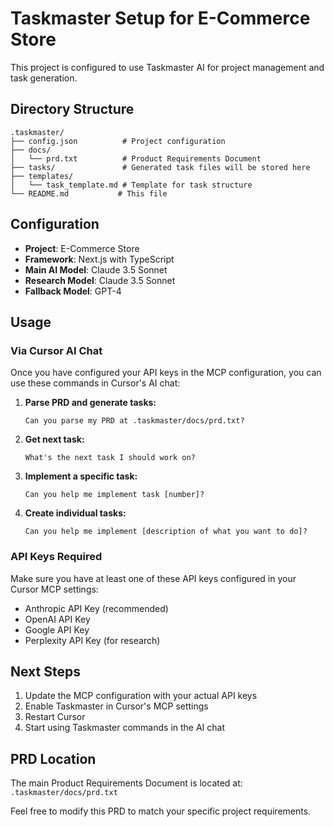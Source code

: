 # Taskmaster Setup for E-Commerce Store

This project is configured to use Taskmaster AI for project management and task generation.

## Directory Structure
```
.taskmaster/
├── config.json          # Project configuration
├── docs/
│   └── prd.txt          # Product Requirements Document
├── tasks/               # Generated task files will be stored here
├── templates/
│   └── task_template.md # Template for task structure
└── README.md           # This file
```

## Configuration
- **Project**: E-Commerce Store
- **Framework**: Next.js with TypeScript
- **Main AI Model**: Claude 3.5 Sonnet
- **Research Model**: Claude 3.5 Sonnet
- **Fallback Model**: GPT-4

## Usage

### Via Cursor AI Chat
Once you have configured your API keys in the MCP configuration, you can use these commands in Cursor's AI chat:

1. **Parse PRD and generate tasks:**
   ```
   Can you parse my PRD at .taskmaster/docs/prd.txt?
   ```

2. **Get next task:**
   ```
   What's the next task I should work on?
   ```

3. **Implement a specific task:**
   ```
   Can you help me implement task [number]?
   ```

4. **Create individual tasks:**
   ```
   Can you help me implement [description of what you want to do]?
   ```

### API Keys Required
Make sure you have at least one of these API keys configured in your Cursor MCP settings:
- Anthropic API Key (recommended)
- OpenAI API Key
- Google API Key
- Perplexity API Key (for research)

## Next Steps
1. Update the MCP configuration with your actual API keys
2. Enable Taskmaster in Cursor's MCP settings
3. Restart Cursor
4. Start using Taskmaster commands in the AI chat

## PRD Location
The main Product Requirements Document is located at:
`.taskmaster/docs/prd.txt`

Feel free to modify this PRD to match your specific project requirements. 